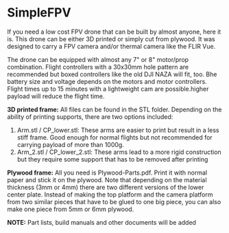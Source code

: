 # SimpleFPV

If you need a low cost FPV drone that can be built by almost anyone, here it is. 
This drone can be either 3D printed or simply cut from plywood. It was designed to carry a FPV camera and/or thermal camera like the FLIR Vue.

The drone can be equipped with almost any 7" or 8" motor/prop combination. Flight controllers with a 30x30mm hole pattern are recommended but boxed controllers like the old DJI NAZA will fit, too. Bhe battery size and voltage depends on the motors and motor controllers. Flight times up to 15 minutes with a lightweight cam are possible.higher payload will reduce the flight time.

**3D printed frame:**
All files can be found in the STL folder. Depending on the ability of printing supports, there are two options included:
1) Arm.stl / CP_lower.stl: These arms are easier to print but result in a less stiff frame. Good enough for normal flights but not recommended for carrying payload of more than 1000g.
2) Arm_2.stl / CP_lower_2.stl: These arms lead to a more rigid construction but they require some support that has to be removed after printing

**Plywood frame:**
All you need is Plywood-Parts.pdf. Print it with normal paper and stick it on the plywood. Note that depending on the material thickness (3mm or 4mm) there are two different versions of the lower center plate. Instead of making the top platform and the camera platform from two similar pieces that have to be glued to one big piece, you can also make one piece from 5mm or 6mm plywood.

**NOTE:**
Part lists, build manuals and other documents will be added
